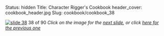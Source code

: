 Status: hidden
Title: Character Rigger's Cookbook
header_cover: cookbook_header.jpg
Slug: cookbook/cookbook_38

[![slide 38](https://dl.dropboxusercontent.com/u/2977490/presentations/cookbook/img38.jpg)](cookbook_39)
38 of 90
_Click on the image for the [next slide](cookbook_39), or click [here for the previous one](cookbook_37)_
